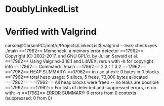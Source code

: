 # DoublyLinkedList

# Verified with Valgrind

carson@CarsonPC:/mnt/c/Projects/LinkedList$ valgrind --leak-check=yes ./main
==17962== Memcheck, a memory error detector
==17962== Copyright (C) 2002-2017, and GNU GPL'd, by Julian Seward et al.
==17962== Using Valgrind-3.18.1 and LibVEX; rerun with -h for copyright info
==17962== Command: ./main
==17962==
2 3 1
1 3 2
==17962==
==17962== HEAP SUMMARY:
==17962==     in use at exit: 0 bytes in 0 blocks
==17962==   total heap usage: 5 allocs, 5 frees, 73,800 bytes allocated
==17962==
==17962== All heap blocks were freed -- no leaks are possible
==17962==
==17962== For lists of detected and suppressed errors, rerun with: -s
==17962== ERROR SUMMARY: 0 errors from 0 contexts (suppressed: 0 from 0)
